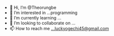 - 👋 Hi, I’m @Theorungbe
- 👀 I’m interested in ...programming 
- 🌱 I’m currently learning ...
- 💞️ I’m looking to collaborate on ...
- 📫 How to reach me ...luckyogechi45@gmail.com 

<!---
Theorungbe/Theorungbe is a ✨ special ✨ repository because its `README.md` (this file) appears on your GitHub profile.
You can click the Preview link to take a look at your changes.
--->
